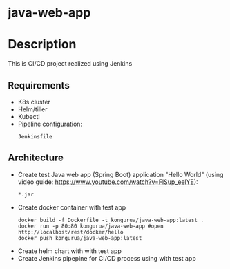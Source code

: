 # java-web-app

# Description
This is CI/CD project realized using Jenkins 
## Requirements 
* K8s cluster
* Helm/tiller
* Kubectl
* Pipeline configuration:
  ```
  Jenkinsfile
  ```
## Architecture
* Create test Java web app (Spring Boot) application "Hello World" (using video guide: https://www.youtube.com/watch?v=FlSup_eelYE):
  ``` 
  *.jar
  ```
* Create docker container with test app
  ``` 
  docker build -f Dockerfile -t kongurua/java-web-app:latest .
  docker run -p 80:80 kongurua/java-web-app #open http://localhost/rest/docker/hello
  docker push kongurua/java-web-app:latest
  ```
* Create helm chart with with test app
* Create Jenkins pipepine for CI/CD process using with test app

